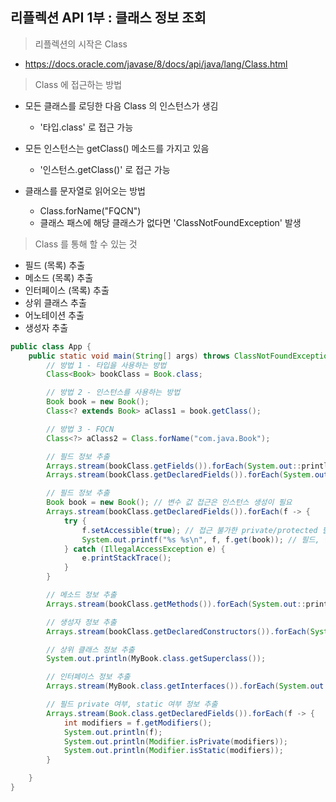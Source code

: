 ## 리플렉션 API 1부 : 클래스 정보 조회

> 리플렉션의 시작은 Class<T>

- https://docs.oracle.com/javase/8/docs/api/java/lang/Class.html

> Class<T> 에 접근하는 방법

- 모든 클래스를 로딩한 다음 Class<T> 의 인스턴스가 생김
    - '타입.class' 로 접근 가능

- 모든 인스턴스는 getClass() 메소드를 가지고 있음
    - '인스턴스.getClass()' 로 접근 가능

- 클래스를 문자열로 읽어오는 방법
    - Class.forName("FQCN")
    - 클래스 패스에 해당 클래스가 없다면 'ClassNotFoundException' 발생

> Class<T> 를 통해 할 수 있는 것

- 필드 (목록) 추출
- 메소드 (목록) 추출
- 인터페이스 (목록) 추출
- 상위 클래스 추출
- 어노테이션 추출
- 생성자 추출

````java
public class App {
    public static void main(String[] args) throws ClassNotFoundException {
        // 방법 1 - 타입을 사용하는 방법
        Class<Book> bookClass = Book.class;

        // 방법 2 - 인스턴스를 사용하는 방법
        Book book = new Book();
        Class<? extends Book> aClass1 = book.getClass();

        // 방법 3 - FQCN
        Class<?> aClass2 = Class.forName("com.java.Book");

        // 필드 정보 추출
        Arrays.stream(bookClass.getFields()).forEach(System.out::println); // Book 클래스의 필드 정보 추출 가능 (public 한정)
        Arrays.stream(bookClass.getDeclaredFields()).forEach(System.out::println); // Book 클래스의 필드 정보 추출 가능 (접근 제한 한정 X - private/protected 추출 가능)

        // 필드 정보 추출
        Book book = new Book(); // 변수 값 접근은 인스턴스 생성이 필요
        Arrays.stream(bookClass.getDeclaredFields()).forEach(f -> {
            try {
                f.setAccessible(true); // 접근 불가한 private/protected 필드값 접근을 위해 설정
                System.out.printf("%s %s\n", f, f.get(book)); // 필드, 필드값 출력
            } catch (IllegalAccessException e) {
                e.printStackTrace();
            }
        }

        // 메소드 정보 추출
        Arrays.stream(bookClass.getMethods()).forEach(System.out::println);

        // 생성자 정보 추출
        Arrays.stream(bookClass.getDeclaredConstructors()).forEach(System.out::println);

        // 상위 클래스 정보 추출
        System.out.println(MyBook.class.getSuperclass());

        // 인터페이스 정보 추출
        Arrays.stream(MyBook.class.getInterfaces()).forEach(System.out::println);

        // 필드 private 여부, static 여부 정보 추출
        Arrays.stream(Book.class.getDeclaredFields()).forEach(f -> {
            int modifiers = f.getModifiers();
            System.out.println(f);
            System.out.println(Modifier.isPrivate(modifiers));
            System.out.println(Modifier.isStatic(modifiers));
        }

    }
}
````
